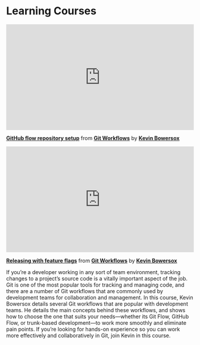 <h1>Learning Courses</h1>
<div style="position:relative;height:0;padding-bottom:56.25%"><iframe width="640" height="360" src="https://www.linkedin.com/learning/embed/git-workflows/github-flow-repository-setup?autoplay=false&claim=AQFxgFnjBLGoSAAAAYrI4cJPwHht36ZoPfzPTRsfJexIeoickpexn6YXqiiZnnKccqq9Hg_CP8OEfAHGdqiY8sujpNAnRUreJygAZmiTvmfeE4_iNLBc3Sx7XW2UMRjoMkcW5xazS0IctSH3xTd77EoF7N70kv4Ck3Iq6rthX-YDm-huC2qrbHPeo-cFz7QorqmsEQUkPR3RJA4nMqB0eWOAFq2hC1yuynsZUh-MuyA6QcN4UtS6mlWpYcRpViym9XQ2dbKwrMUoU52TKhd4jgsUqiKZwcPD_8CbsCbbeaGTjID4GnKPItBWeDLN-9kXF6dIT_VASIv3JTgBZyxtl7RsQ3C-H8kTN9Kr4dy7B5ULrMtuyPvuPj-i_yRgsIVg4Hgso_u-4cEgId4h_1LNiqOkL9vDWHgxZ0Rn9jtn9B_9wFYY4VsdD130W4MAPvgk47YHbhLdW2pJhg1NRAKr-Lw3HYCywZQwdAek9XcFaXF4iqOyyOUfJlJ-3qn9dPhBvuRID8VFMwHflvoROKz_lIunWGujXhTnFyBMNr2sUtxZuEaSJJpwvf2N0vJ7kdohwopB-7OYT1A0rd3qTsYyytYKhcKcZvd4aWd5QBUdjf0hY5ymwnLBYEyQz4AxdCohlpxmJ1kVWaf_NMDUjMbOlA7MaIpALMtmZH1FF-iLq0kLW6KCRZGZBil2nNJR1EeWEekFAzGW9pzUqr-EVtiTBq0TwSSZN5Flu2ZRCVesg06_sVKLFF4Y8QrqzFPwLaZ8ybXFygqBkGLf_m9IiqlN0e8DI-1SR3yU6MEBSHHvwLyiUp5ruMthBInkgGxLCB6RXIe7X7G1Ivc62OiNzJfKADaSL8fFEALeWULf-gy_FrZUn7oHdoHQ6XpTyd8kCEJ3Dsb2vEm4fw_4MtniJhthsa495G11neryAAWcLDvSTe9hJt8Y4vNZFoT75j_Tu9fdLD3EvTYVvQMFtmjCb8Tobpi-d8qCEyc0F6TgN2UQtJU1gbFGz3biU8ZuMAm6Y-GPGpJiVmKtaBbaO30FW678XCxcJ2-H7EXSOcKvwc5TVnFOL7Ut1oeJgBcEefUGbRPJbvB-vm8mVUocQNEXOUunZWZXDqCthS5KYn7aLFcYwBXJC3yXZTYsArWRbqKyXlDJ-kPonTuzZBnjVicijxI_djzOatP7jywKxFIdiJovYB7AlQYkU5X7ZxT5HzBV8wtqTLZIJxY6NURVGKU-JPQvhLVW" mozallowfullscreen="true" webkitallowfullscreen="true" allowfullscreen="true" frameborder="0" style="position:absolute;width:100%;height:100%;left:0"></iframe></div><p><strong><a href="https://www.linkedin.com/learning/git-workflows/github-flow-repository-setup?trk=embed_lil">GitHub flow repository setup</a></strong> from <strong><a href="https://www.linkedin.com/learning/git-workflows?trk=embed_lil">Git Workflows</a></strong> by <strong><a href="https://www.linkedin.com/learning/instructors/kevin-bowersox?trk=embed_lil">Kevin Bowersox</a></strong></p>
<div style="position:relative;height:0;padding-bottom:56.25%"><iframe width="640" height="360" src="https://www.linkedin.com/learning/embed/git-workflows/releasing-with-feature-flags?autoplay=false&claim=AQErLvUAmo0U2wAAAYrI910Xp31eAh_iwrU9OeuDGJuQaIRKr_JBEOuGxmVQCWOJA4e2mQPdUFn6Kg06hYC_wqrc9a80v7AKuYOT4_mNU__mnyH9IJnDUg5Z9bVe1CgZr8uqvNqm_8guvSn5eF_XofuX9Y18_zNUU30GQxH8ZwdwXN9Kbn6o7gDt_n5bChRloYI8D6PxBxRmGl1zle1OvLvG_kAqOIHyWrmKUQffiFbJrkQter3mwnw40OTTWk3aJkjk2QY67RWlXioI78EhcArR9QKFsMqL8qp0rfM7kwo9fyZCQQ26LqWp9NF1401M-i4fSa0nWoWV5XX2yus_HmZsw29kIcnMqNzGjRkcrTOVtehL67Z-v0HINpMjQQZEjel8xls4nE_d30buK3nNQIYXi7zBj1ymJ4Lk19ld8p3DofAlyWQr7A7wqchjXEHfzzQ_VP3D2rL9iTIbgzJyo6zQlzegrhX8M0RsVKlopQlm2HJw_fcIsAxRhhDtPVCNqPYOebo-51CzWJ4MA3p4cJTh0xDXP4f6sNYNRkG1QeQC7SgUtFuc3BXVf6j1hBLQnUOeOi7TBSC80DyHJnfDkW6IyBKAj_NBB9QdnPtokhp3VQNuY0tmPHUCkfHDxiL-G9NrdbZxIXD_m-fPrRWQHZ9m-_qoECzb6_XfDa2bhah-VEj3vplRG5y0RtYy6802xrp1T7ASS1M3SIzTfmGZjxVZlVf39Iy5oRBGjFbBgz5V31P7J1LlpSQSnITRHqnKHaZaV5h1U4Gk_KxcPI9Kvd4N11mDedDDFIKr_g3Rir9y-X1W_O6gITqmxHAQtMCkl8Vcj4OShAiT3WkHWCJU2bNwyA1vmiVFZ4M82OlgMYLGZn9WZE-GILUJtfLLqR6sv72VXyHDTP0BYfDpFl8oi12J5bWOpVCWKxCo6H99rkSZ2wDYF-j6kk6PdJkH5DX1YFTImfYPcTfuap5ZdnPstHevzCrRmc_uZ0uG2j3D0-zqqv9Pxhka9GhShps0dbMsQyaYIZOJoI93por7UqI-DbE7-ltProtoGJFR_KkCuwoUw6tZpMJTuZXCivAcIlyjLsU1zAp5JJLMjO2kKgzlWs3b1aE3gRN27VEo3XSDIbqFIgk8lt318IMAY_grlhIMKVgoGXDUsP5dTmbx7J6gjBBZRlknNR-xrjLn2shM8GY0PB-lAqwT6UkLaSjyI423kW2pWBjXiKHC4QPPUe0jhq8z" mozallowfullscreen="true" webkitallowfullscreen="true" allowfullscreen="true" frameborder="0" style="position:absolute;width:100%;height:100%;left:0"></iframe></div><p><strong><a href="https://www.linkedin.com/learning/git-workflows/releasing-with-feature-flags?trk=embed_lil">Releasing with feature flags</a></strong> from <strong><a href="https://www.linkedin.com/learning/git-workflows?trk=embed_lil">Git Workflows</a></strong> by <strong><a href="https://www.linkedin.com/learning/instructors/kevin-bowersox?trk=embed_lil">Kevin Bowersox</a></strong></p>
If you’re a developer working in any sort of team environment, tracking changes to a project’s source code is a vitally important aspect of the job. Git is one of the most popular tools for tracking and managing code, and there are a number of Git workflows that are commonly used by development teams for collaboration and management. In this course, Kevin Bowersox details several Git workflows that are popular with development teams. He details the main concepts behind these workflows, and shows how to choose the one that suits your needs—whether its Git Flow, GitHub Flow, or trunk-based development—to work more smoothly and eliminate pain points. If you’re looking for hands-on experience so you can work more effectively and collaboratively in Git, join Kevin in this course.
